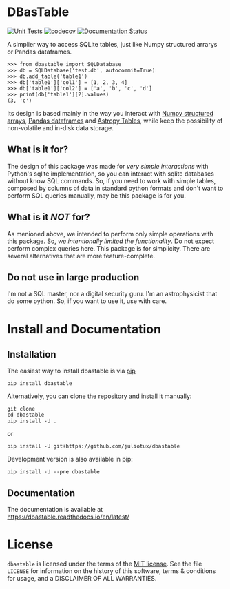 # DBasTable

[![Unit Tests](https://github.com/juliotux/DBasTable/actions/workflows/unittests.yml/badge.svg)](https://github.com/juliotux/DBasTable/actions/workflows/unittests.yml) [![codecov](https://codecov.io/gh/juliotux/DBasTable/graph/badge.svg?token=r9kulm3ANZ)](https://codecov.io/gh/juliotux/DBasTable) [![Documentation Status](https://readthedocs.org/projects/dbastable/badge/?version=latest)](https://dbastable.readthedocs.io/en/latest/?badge=latest)

A simplier way to access SQLite tables, just like Numpy structured arrarys or Pandas dataframes.

```
>>> from dbastable import SQLDatabase
>>> db = SQLDatabase('test.db', autocommit=True)
>>> db.add_table('table1')
>>> db['table1']['col1'] = [1, 2, 3, 4]
>>> db['table1']['col2'] = ['a', 'b', 'c', 'd']
>>> print(db['table1'][2].values)
(3, 'c')
```

Its design is based mainly in the way you interact with [Numpy structured arrays](https://numpy.org/doc/stable/user/basics.rec.html), [Pandas dataframes](https://pandas.pydata.org/docs/reference/api/pandas.DataFrame.html) and [Astropy Tables](https://docs.astropy.org/en/stable/table/index.html), while keep the possibility of non-volatile and in-disk data storage.

## What is it for?

The design of this package was made for *very simple interactions* with Python's sqlite implementation, so you can interact with sqlite databases without know SQL commands. So, if you need to work with simple tables, composed by columns of data in standard python formats and don't want to perform SQL queries manually, may be this package is for you.

## What is it *NOT* for?

As menioned above, we intended to perform only simple operations with this package. So, *we intentionally limited the functionality*. Do not expect perform complex queries here. This package is for simplicity. There are several alternatives that are more feature-complete.

## Do not use in large production

I'm not a SQL master, nor a digital security guru. I'm an astrophysicist that do some python. So, if you want to use it, use with care.

# Install and Documentation

## Installation

The easiest way to install dbastable is via [pip](https://pip.pypa.io/en/stable/)

```
pip install dbastable
```

Alternatively, you can clone the repository and install it manually:

```
git clone
cd dbastable
pip install -U .
```

or

```
pip install -U git+https://github.com/juliotux/dbastable
```

Development version is also available in pip:

```
pip install -U --pre dbastable
```


## Documentation


The documentation is available at https://dbastable.readthedocs.io/en/latest/

# License

`dbastable` is licensed under the terms of the [MIT license](https://opensource.org/license/mit/). See the file `LICENSE` for information on the history of this software, terms & conditions for usage, and a DISCLAIMER OF ALL WARRANTIES.
